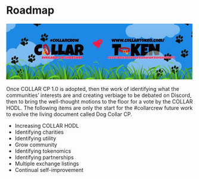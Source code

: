 # Roadmap

![](.gitbook/assets/reddit_profile_banner_template_8.jpg)

Once COLLAR CP 1.0 is adopted, then the work of identifying what the communities’ interests are and creating verbiage to be debated on Discord, then to bring the well-thought motions to the floor for a vote by the COLLAR HODL.  The following items are only the start for the \#collarcrew future work to evolve the living document called Dog Collar CP.

* Increasing COLLAR HODL
* Identifying charities
* Identifying utility
* Grow community
* Identifying tokenomics
* Identifying partnerships
* Multiple exchange listings
* Continual self-improvement


